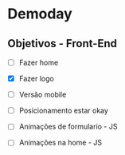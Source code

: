 # Demoday

## Objetivos - Front-End

- [ ] Fazer home
- [x] Fazer logo
- [ ] Versão mobile
- [ ] Posicionamento estar okay
- [ ] Animações de formulario - JS
- [ ] Animações na home - JS


